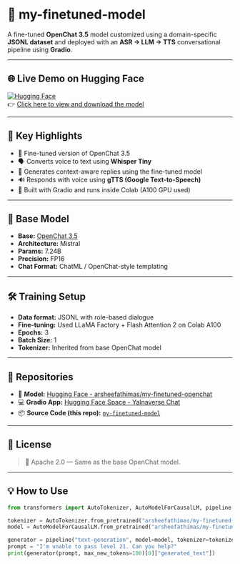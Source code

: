 # 🤖 my-finetuned-model

A fine-tuned **OpenChat 3.5** model customized using a domain-specific **JSONL dataset** and deployed with an **ASR → LLM → TTS** conversational pipeline using **Gradio**.

---

## 🌐 Live Demo on Hugging Face

[![Hugging Face](https://img.shields.io/badge/HuggingFace-Model-yellow?logo=huggingface)](https://huggingface.co/arsheefathimas/my-finetuned-openchat)  
👉 [Click here to view and download the model](https://huggingface.co/arsheefathimas/my-finetuned-openchat)

---

## 🚀 Key Highlights

- 🧠 Fine-tuned version of OpenChat 3.5  
- 🗣️ Converts voice to text using **Whisper Tiny**  
- 💬 Generates context-aware replies using the fine-tuned model  
- 🔊 Responds with voice using **gTTS (Google Text-to-Speech)**  
- 🧩 Built with Gradio and runs inside Colab (A100 GPU used)

---

## 🧪 Base Model

- **Base:** [OpenChat 3.5](https://huggingface.co/openchat/openchat_3.5)  
- **Architecture:** Mistral  
- **Params:** 7.24B  
- **Precision:** FP16  
- **Chat Format:** ChatML / OpenChat-style templating

---

## 🛠️ Training Setup

- **Data format:** JSONL with role-based dialogue  
- **Fine-tuning:** Used LLaMA Factory + Flash Attention 2 on Colab A100  
- **Epochs:** 3  
- **Batch Size:** 1  
- **Tokenizer:** Inherited from base OpenChat model

---

## 🔗 Repositories

- 💾 **Model:** [Hugging Face - arsheefathimas/my-finetuned-openchat](https://huggingface.co/arsheefathimas/my-finetuned-openchat)  
- 💻 **Gradio App:** [Hugging Face Space - Yalnaverse Chat](https://huggingface.co/spaces/arsheefathimas/yalnaverse_chat)  
- 📦 **Source Code (this repo):** [`my-finetuned-model`](https://github.com/ArsheeFathimaS/my-finetuned-model)

---

## 🪪 License

> 📄 Apache 2.0 — Same as the base OpenChat model.

---

## 💡 How to Use

```python
from transformers import AutoTokenizer, AutoModelForCausalLM, pipeline

tokenizer = AutoTokenizer.from_pretrained("arsheefathimas/my-finetuned-openchat")
model = AutoModelForCausalLM.from_pretrained("arsheefathimas/my-finetuned-openchat")

generator = pipeline("text-generation", model=model, tokenizer=tokenizer)
prompt = "I'm unable to pass level 21. Can you help?"
print(generator(prompt, max_new_tokens=100)[0]["generated_text"])

